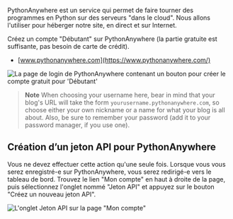 PythonAnywhere est un service qui permet de faire tourner des programmes en Python sur des serveurs "dans le cloud". Nous allons l'utiliser pour héberger notre site, en direct et sur Internet.

Créez un compte "Débutant" sur PythonAnywhere (la partie gratuite est suffisante, pas besoin de carte de crédit).

* [www.pythonanywhere.com](https://www.pythonanywhere.com/)

![La page de login de PythonAnywhere contenant un bouton pour créer le compte gratuit pour 'Débutant'](../deploy/images/pythonanywhere_beginner_account_button.png)

> **Note** When choosing your username here, bear in mind that your blog's URL will take the form `yourusername.pythonanywhere.com`, so choose either your own nickname or a name for what your blog is all about. Also, be sure to remember your password (add it to your password manager, if you use one).

## Création d’un jeton API pour PythonAnywhere

Vous ne devez effectuer cette action qu'une seule fois. Lorsque vous vous serez enregistré-e sur PythonAnywhere, vous serez redirigé-e vers le tableau de bord. Trouvez le lien "Mon compte" en haut à droite de la page, puis sélectionnez l'onglet nommé "Jeton API" et appuyez sur le bouton "Créez un nouveau jeton API".

![L'onglet Jeton API sur la page "Mon compte"](../deploy/images/pythonanywhere_create_api_token.png)